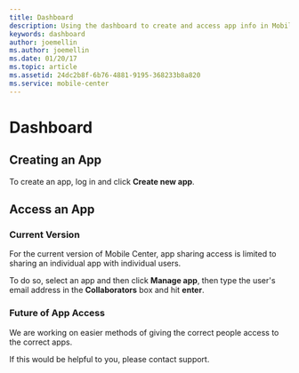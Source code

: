 ```yaml
---
title: Dashboard
description: Using the dashboard to create and access app info in Mobile Center.
keywords: dashboard
author: joemellin
ms.author: joemellin
ms.date: 01/20/17
ms.topic: article
ms.assetid: 24dc2b8f-6b76-4881-9195-368233b8a820
ms.service: mobile-center
---
```


# Dashboard

## Creating an App

To create an app, log in and click **Create new app**.


## Access an App

### Current Version

For the current version of Mobile Center, app sharing access is limited to sharing an individual app with individual users.

To do so, select an app and then click **Manage app**, then type the user's email address in the **Collaborators** box and hit **enter**.

### Future of App Access

We are working on easier methods of giving the correct people access to the correct apps.

If this would be helpful to you, please contact support.

